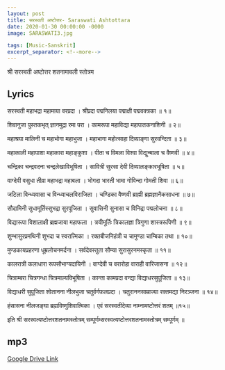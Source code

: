 ```yaml
---
layout: post
title: सरस्वती अष्टोत्तर- Saraswati Ashtottara
date: 2020-01-30 00:00:00 -0000
image: SARASWATI3.jpg

tags: [Music-Sanskrit]
excerpt_separator: <!--more-->
---
```

श्री सरस्वती अष्टोत्तर शतनामावली स्तोत्रम 
<!--more-->
## Lyrics
सरस्वती महाभद्रा महामाया वरप्रदा । श्रीप्रदा पद्मनिलया पद्माक्षी पद्मवक्त्रका ॥ १॥

शिवानुजा पुस्तकभृत् ज्ञानमुद्रा रमा परा । कामरूपा महाविद्या महापातकनाशिनी ॥ २॥

महाश्रया मालिनी च महाभोगा महाभुजा । महाभागा महोत्साहा दिव्याङ्गा सुरवन्दिता ॥ ३॥ 

महाकाली महापाशा महाकारा महाङ्कुशा । पीता च विमला विश्वा विद्युन्माला च वैष्णवी ॥ ४॥ 

चन्द्रिका चन्द्रवदना चन्द्रलेखाविभूषिता । सावित्री सुरसा देवी दिव्यालङ्कारभूषिता ॥ ५॥

वाग्देवी वसुधा तीव्रा महाभद्रा महाबला । भोगदा भारती भामा गोविन्दा गोमती शिवा ॥ ६॥ 

जटिला विन्ध्यवासा च विन्ध्याचलविराजिता । चण्डिका वैष्णवी ब्राह्मी ब्रह्मज्ञानैकसाधना ॥ ७॥ 

सौदामिनी सुधामूर्तिस्सुभद्रा सुरपूजिता । सुवासिनी सुनासा च विनिद्रा पद्मलोचना ॥ ८॥

विद्यारूपा विशालाक्षी ब्रह्मजाया महाफला । त्रयीमूर्तिः त्रिकालज्ञा त्रिगुणा शास्त्ररूपिणी ॥ ९॥ 

शुम्भासुरप्रमथिनी शुभदा च स्वरात्मिका । रक्तबीजनिहंत्री च चामुण्डा चाम्बिका तथा ॥ १०॥

मुण्डकायप्रहरणा धूम्रलोचनमर्दना । सर्वदेवस्तुता सौम्या सुरासुरनमस्कृता ॥ ११॥ 

कालरात्री कलाधारा रूपसौभाग्यदायिनी । वाग्देवी च वरारोहा वाराही वारिजासना ॥ १२॥ 

चित्राम्बरा चित्रगन्धा चित्रमाल्यविभूषिता । कान्ता कामप्रदा वन्द्या विद्याधरसुपूजिता ॥ १३॥ 

विद्याधरी सुपूजिता श्वेतानना नीलभुजा चतुर्वर्गफलप्रदा । चतुराननसाम्राज्या रक्तमद्या निरञ्जना ॥ १४॥ 

हंसासना नीलजङ्घा ब्रह्मविष्णुशिवात्मिका । एवं सरस्वतीदेव्या नाम्नामष्टोत्तरं शतम् ॥१५॥

इति श्री सरस्वत्यष्टोत्तरशतनामस्तोत्रम् सम्पूर्णम्सरस्वत्यष्टोत्तरशतनामस्तोत्रम् सम्पूर्णम् ॥

## mp3

[Google Drive Link][Google Drive Link]

[Google Drive Link]: https://drive.google.com/open?id=1AuarVPUha0hvnlyWTAuAPN7n8UhP6BEr

